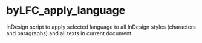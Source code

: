 # byLFC_apply_language
InDesign script to apply selected language to all InDesign styles (characters and paragraphs) and all texts in current document.
